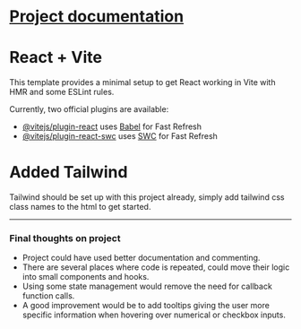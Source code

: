 # [Project documentation](https://docs.google.com/document/d/1loljlmnSS8G-qnMq9Qv3CdSFkpiMKuQoBQ6nPeakgVo/edit?usp=sharing)

# React + Vite

This template provides a minimal setup to get React working in Vite with HMR and some ESLint rules.

Currently, two official plugins are available:

- [@vitejs/plugin-react](https://github.com/vitejs/vite-plugin-react/blob/main/packages/plugin-react/README.md) uses [Babel](https://babeljs.io/) for Fast Refresh
- [@vitejs/plugin-react-swc](https://github.com/vitejs/vite-plugin-react-swc) uses [SWC](https://swc.rs/) for Fast Refresh

# Added Tailwind

Tailwind should be set up with this project already, simply
add tailwind css class names to the html to get started.

---

### Final thoughts on project

- Project could have used better documentation and commenting.
- There are several places where code is repeated, could move their logic into small
  components and hooks.
- Using some state management would remove the need for callback function calls.
- A good improvement would be to add tooltips giving the user more specific information
  when hovering over numerical or checkbox inputs.
